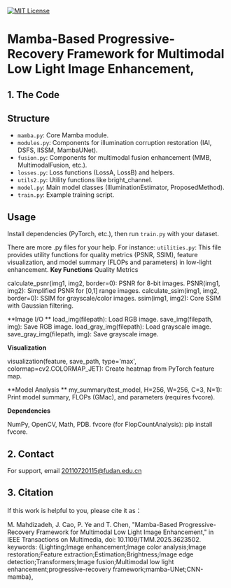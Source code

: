 


[![MIT License](https://img.shields.io/badge/License-MIT-green.svg)](https://choosealicense.com/licenses/mit/)



# Mamba-Based Progressive-Recovery Framework for Multimodal Low Light Image Enhancement,



## 1. The Code


## Structure

- `mamba.py`: Core Mamba module.
- `modules.py`: Components for illumination corruption restoration (IAI, DSFS, IISSM, MambaUNet).
- `fusion.py`: Components for multimodal fusion enhancement (MMB, MultimodalFusion, etc.).
- `losses.py`: Loss functions (LossA, LossB) and helpers.
- `utils2.py`: Utility functions like bright_channel.
- `model.py`: Main model classes (IlluminationEstimator, ProposedMethod).
- `train.py`: Example training script.
  
## Usage
Install dependencies (PyTorch, etc.), then run `train.py` with your dataset.

There are more .py files for your help. For instance:
`utilities.py`: This file provides utility functions for quality metrics (PSNR, SSIM), feature visualization, and model summary (FLOPs and parameters) in low-light enhancement.
**Key Functions**
  Quality Metrics

calculate_psnr(img1, img2, border=0): PSNR for 8-bit images.
PSNR(img1, img2): Simplified PSNR for [0,1] range images.
calculate_ssim(img1, img2, border=0): SSIM for grayscale/color images.
ssim(img1, img2): Core SSIM with Gaussian filtering.

**Image I/O
**
load_img(filepath): Load RGB image.
save_img(filepath, img): Save RGB image.
load_gray_img(filepath): Load grayscale image.
save_gray_img(filepath, img): Save grayscale image.

**Visualization**

visualization(feature, save_path, type='max', colormap=cv2.COLORMAP_JET): Create heatmap from PyTorch feature map.

**Model Analysis
**
my_summary(test_model, H=256, W=256, C=3, N=1): Print model summary, FLOPs (GMac), and parameters (requires fvcore).

**Dependencies**

NumPy, OpenCV, Math, PDB.
fvcore (for FlopCountAnalysis): pip install fvcore.




## 2.  Contact
For support, email 20110720115@fudan.edu.cn


## 3. Citation
If this work is helpful to you, please cite it as：

M. Mahdizadeh, J. Cao, P. Ye and T. Chen, "Mamba-Based Progressive-Recovery Framework for Multimodal Low Light Image Enhancement," in IEEE Transactions on Multimedia, doi: 10.1109/TMM.2025.3623502.
keywords: {Lighting;Image enhancement;Image color analysis;Image restoration;Feature extraction;Estimation;Brightness;Image edge detection;Transformers;Image fusion;Multimodal low light enhancement;progressive-recovery framework;mamba-UNet;CNN-mamba},






```




